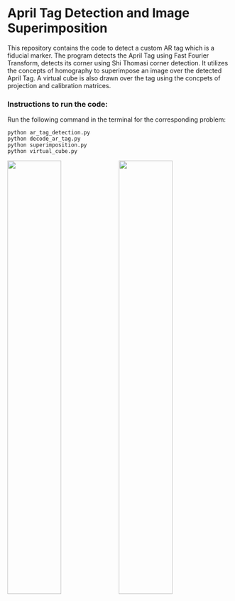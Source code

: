 # April Tag Detection and Image Superimposition
This repository contains the code to detect a custom AR tag which is a fiducial marker. The program detects the April Tag using Fast Fourier Transform, detects its corner using Shi Thomasi corner detection. It utilizes the concepts of homography to superimpose an image over the detected April Tag. A virtual cube is also drawn over the tag using the concpets of projection and calibration matrices.

### Instructions to run the code:
Run the following command in the terminal for the corresponding problem:
```
python ar_tag_detection.py
python decode_ar_tag.py
python superimposition.py
python virtual_cube.py
```
<img src=https://github.com/abhijitmahalle/AR_tag_detection/blob/master/gif/testudo_superimposed.gif  width=49% height=50%> <img src=https://github.com/abhijitmahalle/AR_tag_detection/blob/master/gif/virtual_cube.gif  width=49% height=50%>
